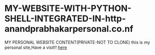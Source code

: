 # MY-WEBSITE-WITH-PYTHON-SHELL-INTEGRATED-IN-http-anandprabhakarpersonal.co.nf
MY PERSONAL WEBSITE CONTENT(PRIVATE-NOT TO CLONE)
this is my personal site,Have a visit!! [here](http://anandprabhakarpersonal.co.nf)
